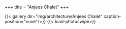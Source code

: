 +++
title = "Anjees Chalet"
+++

{{< gallery dir="img/architecture/Anjees Chalet" caption-position="none"/>}} {{< load-photoswipe>}}